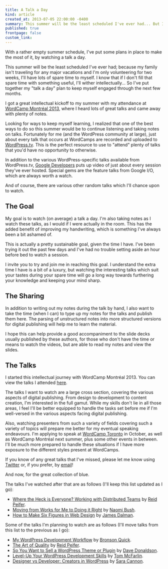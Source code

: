 ```yaml
---
title: A Talk a Day
kind: article
created_at: 2013-07-05 22:00:00 -0400
summary: This summer will be the least scheduled I've ever had... But I don't intend for it to be my least useful.
published: true
frontpage: false
custom_link: 
---
```


<p class="article-intro">With a rather empty summer schedule, I've put some plans in place to make the most of it, by watching a talk a day.</p>

This summer will be the least scheduled I've ever had; because my family isn't traveling for any major vacations and I'm only volunteering for two weeks, I'll have lots of spare time to myself. I know that if I don't fill that spare time with something useful, I'll wither intellectually... So I've put together my "talk a day" plan to keep myself engaged through the next few months.

I got a great intellectual kickoff to my summer with my attendance at [WordCamp Montr&eacute;al 2013](/articles/after-wordcamp-montreal-2013), where I heard lots of great talks and came away with plenty of notes.

Looking for ways to keep myself learning, I realized that one of the best ways to do so this summer would be to continue listening and taking notes on talks. Fortunately for me (and the WordPress community at large), just about every talk that occurs at WordCamps are recorded and uploaded to [WordPress.tv](http://wordpress.tv). This is the perfect resource to use to "attend" plenty of talks that you'd have no opportunity to otherwise.

In addition to the various WordPress-specific talks available from WordPress.tv, [Google Developers](https://www.youtube.com/user/GoogleDevelopers) puts up video of just about every session they've ever hosted. Special gems are the feature talks from Google I/O, which are always worth a watch.

And of course, there are various other random talks which I'll chance upon to watch.

## The Goal

My goal is to watch (on average) a talk a day. I'm also taking notes as I watch these talks, as I would if I were actually in the room. This has the added benefit of improving my handwriting, which is something I've always been a bit ashamed of.

This is actually a pretty sustainable goal, given the time I have. I've been trying it out the past few days and I've had no trouble setting aside an hour before bed to watch a session.

I invite you to try and join me in reaching this goal. I understand the extra time I have is a bit of a luxury, but watching the interesting talks which suit your tastes during your spare time will go a long way towards furthering your knowledge and keeping your mind sharp.

## The Sharing

In addition to writing out my notes during the talk by hand, I also want to take the time (when I can) to type up my notes for the talks and publish them here. The parsing of unstructured notes into more structured versions for digital publishing will help me to learn the material.

I hope this can help provide a good accompaniment to the slide decks usually published by these authors, for those who don't have the time or means to watch the videos, but are able to read my notes and view the slides.

## The Talks

I started this intellectual journey with WordCamp Montr&eacute;al 2013. You can view the talks I attended [here](/articles/after-wordcamp-montreal-2013/#talks).

The talks I want to watch are a large cross section, covering the various aspects of digital publishing. From design to development to content creation, I'm interested in the full gamut. While my skills don't lie in all those areas, I feel I'll be better equipped to handle the tasks set before me if I'm well-versed in the various aspects facing digital publishing.

Also, watching presenters from such a variety of fields covering such a variety of topics will prepare me better for my eventual speaking endeavours. I'm applying to speak at [WordCamp Toronto](http://2013.toronto.wordcamp.org/) in October, as well as WordCamp Montr&eacute;al next summer, plus some other events in between. I'll be much more prepared to handle these situations if I have more exposure to the different styles present at WordCamps.

If you know of any great talks that I've missed, please let me know using [Twitter](https://twitter.com/lchski) or, if you prefer, by [email](mailto:lucas@ecustom.ca)!

And now, for the great collection of blue.

The talks I've watched after that are as follows (I'll keep this list updated as I go):

* [Where the Heck is Everyone? Working with Distributed Teams](http://wordpress.tv/2013/07/01/reid-peifer-where-the-heck-is-everyone-working-with-distributed-teams/) by [Reid Peifer](https://twitter.com/reidpeifer).
* [Moving from Works for Me to Doing it Right](http://wordpress.tv/2013/06/21/naomi-c-bush-moving-from-works-for-me-to-doing-it-right/) by [Naomi Bush](https://twitter.com/NaomiCBush).
* [How to Make Six Figures in Web Design](http://wordpress.tv/2013/04/21/james-dalman-how-to-make-six-figures-in-web-design/) by [James Dalman](https://twitter.com/jamesdalman).

Some of the talks I'm planning to watch are as follows (I'll move talks from this list to the previous as I go):

* [My WordPress Development Workflow](http://wordpress.tv/2013/05/20/bronson-quick-my-wordpress-development-workflow/) by [Bronson Quick](https://twitter.com/bronsonquick).
* [The Art of Quality](http://wordpress.tv/2013/04/24/reid-peifer-the-art-of-quality/) by [Reid Peifer](https://twitter.com/reidpeifer).
* [So You Want to Sell a WordPress Theme or Plugin](http://wordpress.tv/2013/04/22/dave-donaldson-so-you-want-to-sell-a-wordpress-theme-or-plugin/) by [Dave Donaldson](https://twitter.com/arcware).
* [Level-Up Your WordPress Development Skills](http://wordpress.tv/2013/04/26/tom-mcfarlin-level-up-your-wordpress-development-skills/) by [Tom McFarlin](https://twitter.com/tommcfarlin).
* [Designer vs Developer: Creators in WordPress](http://wordpress.tv/2013/05/02/sara-cannon-designer-vs-developer-creators-in-wordpress-2/) by [Sara Cannon](https://twitter.com/saracannon).
